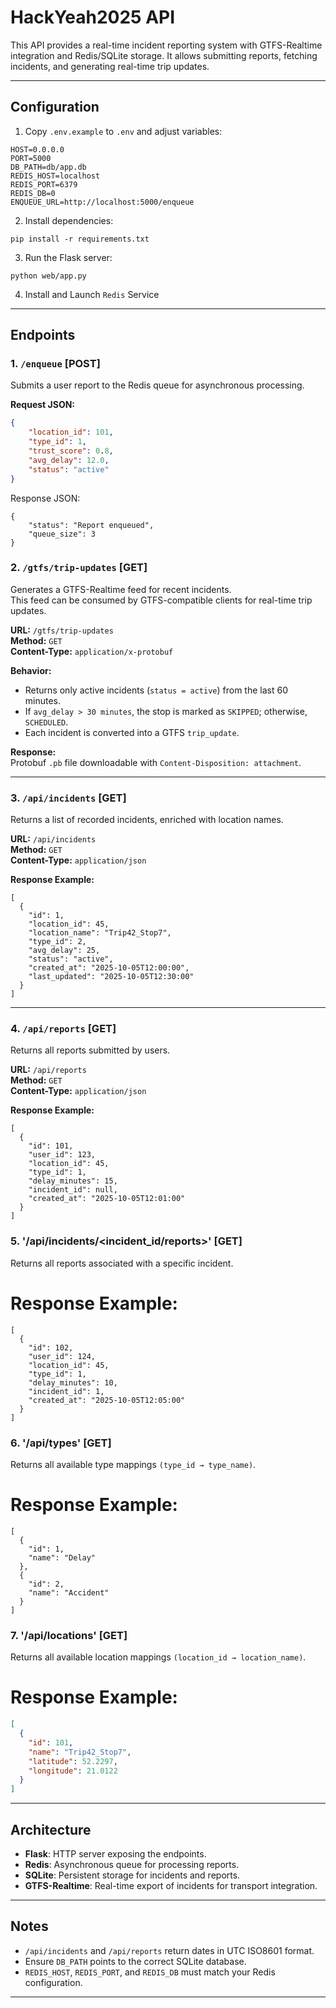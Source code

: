 # HackYeah2025 API

This API provides a real-time incident reporting system with GTFS-Realtime integration and Redis/SQLite storage. It allows submitting reports, fetching incidents, and generating real-time trip updates.

---

## Configuration

1. Copy `.env.example` to `.env` and adjust variables:

```
HOST=0.0.0.0
PORT=5000
DB_PATH=db/app.db
REDIS_HOST=localhost
REDIS_PORT=6379
REDIS_DB=0
ENQUEUE_URL=http://localhost:5000/enqueue
```

2. Install dependencies:

```
pip install -r requirements.txt
```

3. Run the Flask server:

```
python web/app.py
```
4. Install and Launch `Redis` Service
---

## Endpoints

### 1. `/enqueue` [POST]

Submits a user report to the Redis queue for asynchronous processing.

**Request JSON:**
```json
{
    "location_id": 101,
    "type_id": 1,
    "trust_score": 0.8,
    "avg_delay": 12.0,
    "status": "active"
}
```

Response JSON:

```
{
    "status": "Report enqueued",
    "queue_size": 3
}
```

### 2. `/gtfs/trip-updates` [GET]

Generates a GTFS-Realtime feed for recent incidents.  
This feed can be consumed by GTFS-compatible clients for real-time trip updates.

**URL:** `/gtfs/trip-updates`  
**Method:** `GET`  
**Content-Type:** `application/x-protobuf`

**Behavior:**
- Returns only active incidents (`status = active`) from the last 60 minutes.
- If `avg_delay > 30 minutes`, the stop is marked as `SKIPPED`; otherwise, `SCHEDULED`.
- Each incident is converted into a GTFS `trip_update`.

**Response:**  
Protobuf `.pb` file downloadable with `Content-Disposition: attachment`.

---

### 3. `/api/incidents` [GET]

Returns a list of recorded incidents, enriched with location names.

**URL:** `/api/incidents`  
**Method:** `GET`  
**Content-Type:** `application/json`

**Response Example:**
```
[
  {
    "id": 1,
    "location_id": 45,
    "location_name": "Trip42_Stop7",
    "type_id": 2,
    "avg_delay": 25,
    "status": "active",
    "created_at": "2025-10-05T12:00:00",
    "last_updated": "2025-10-05T12:30:00"
  }
]
```

---

### 4. `/api/reports` [GET]

Returns all reports submitted by users.

**URL:** `/api/reports`  
**Method:** `GET`  
**Content-Type:** `application/json`

**Response Example:**
```
[
  {
    "id": 101,
    "user_id": 123,
    "location_id": 45,
    "type_id": 1,
    "delay_minutes": 15,
    "incident_id": null,
    "created_at": "2025-10-05T12:01:00"
  }
]
```
### 5. '/api/incidents/<incident_id/reports>' [GET]
Returns all reports associated with a specific incident.
# Response Example:

```
[
  {
    "id": 102,
    "user_id": 124,
    "location_id": 45,
    "type_id": 1,
    "delay_minutes": 10,
    "incident_id": 1,
    "created_at": "2025-10-05T12:05:00"
  }
]
```

### 6. '/api/types' [GET]
Returns all available type mappings ```(type_id → type_name)```.

# Response Example:
```
[
  {
    "id": 1,
    "name": "Delay"
  },
  {
    "id": 2,
    "name": "Accident"
  }
]
```

### 7. '/api/locations' [GET]
Returns all available location mappings ```(location_id → location_name)```.

# Response Example:

```json
[
  {
    "id": 101,
    "name": "Trip42_Stop7",
    "latitude": 52.2297,
    "longitude": 21.0122
  }
]
```
---

## Architecture

- **Flask**: HTTP server exposing the endpoints.
- **Redis**: Asynchronous queue for processing reports.
- **SQLite**: Persistent storage for incidents and reports.
- **GTFS-Realtime**: Real-time export of incidents for transport integration.

---

## Notes

- `/api/incidents` and `/api/reports` return dates in UTC ISO8601 format.
- Ensure `DB_PATH` points to the correct SQLite database.
- `REDIS_HOST`, `REDIS_PORT`, and `REDIS_DB` must match your Redis configuration.

---

